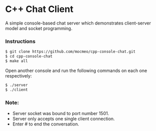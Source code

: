 # C++ Chat Client

A simple console-based chat server which demonstrates client-server model and socket programming.


### Instructions
```sh
$ git clone https://github.com/mocmeo/cpp-console-chat.git
$ cd cpp-console-chat
$ make all
```

Open another console and run the following commands on each one respectively:
```sh
$ ./server
$ ./client
```

### Note:
* Server socket was bound to port number 1501.
* Server only accepts one single client connection.
* Enter # to end the conversation.
